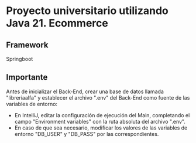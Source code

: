 # Proyecto universitario utilizando Java 21. Ecommerce

## Framework
Springboot

## Importante
Antes de inicializar el Back-End, crear una base de datos llamada "libreriaalfa" y establecer el archivo ".env" del Back-End como fuente de las variables de entorno:
- En IntelliJ, editar la configuración de ejecución del Main, completando el campo "Environment variables" con la ruta absoluta del archivo ".env".
- En caso de que sea necesario, modificar los valores de las variables de entorno "DB_USER" y "DB_PASS" por las correspondientes.
